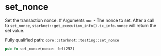 # set_nonce

Set the transaction nonce.  # Arguments  `non` - The nonce to set.  After a call to `set_nonce`, `starknet::get_execution_info().tx_info.nonce` will return the set value.

Fully qualified path: `core::starknet::testing::set_nonce`

```rust
pub fn set_nonce(nonce: felt252)
```

